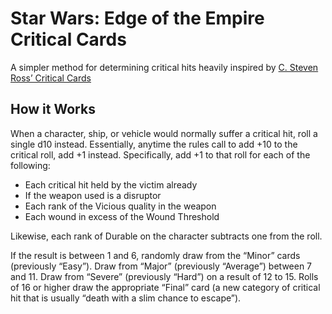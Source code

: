 # Star Wars: Edge of the Empire Critical Cards

A simpler method for determining critical hits heavily inspired by [C. Steven Ross’ Critical Cards](http://triumphdespair.wordpress.com/2014/07/11/critical-cards/)

## How it Works
When a character, ship, or vehicle would normally suffer a critical hit, roll a single d10 instead. Essentially, anytime the rules call to add +10 to the critical roll, add +1 instead. Specifically, add +1 to that roll for each of the following:
* Each critical hit held by the victim already
* If the weapon used is a disruptor
* Each rank of the Vicious quality in the weapon
* Each wound in excess of the Wound Threshold

Likewise, each rank of Durable on the character subtracts one from the roll.

If the result is between 1 and 6, randomly draw from the “Minor” cards (previously “Easy”). Draw from “Major” (previously “Average”) between 7 and 11. Draw from “Severe” (previously “Hard”) on a result of 12 to 15. Rolls of 16 or higher draw the appropriate “Final” card (a new category of critical hit that is usually “death with a slim chance to escape”).